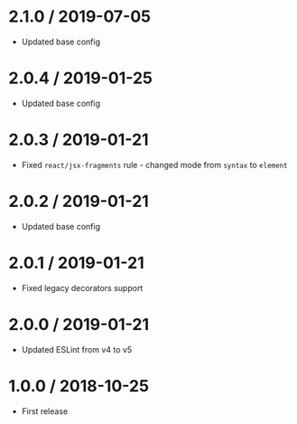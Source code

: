 2.1.0 / 2019-07-05
==================
- Updated base config


2.0.4 / 2019-01-25
==================
- Updated base config


2.0.3 / 2019-01-21
==================
- Fixed `react/jsx-fragments` rule - changed mode from `syntax` to `element`


2.0.2 / 2019-01-21
==================
- Updated base config


2.0.1 / 2019-01-21
==================
- Fixed legacy decorators support


2.0.0 / 2019-01-21
==================
- Updated ESLint from v4 to v5


1.0.0 / 2018-10-25
==================
- First release
